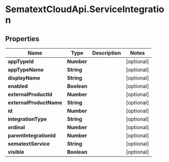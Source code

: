 # SematextCloudApi.ServiceIntegration

## Properties
Name | Type | Description | Notes
------------ | ------------- | ------------- | -------------
**appTypeId** | **Number** |  | [optional] 
**appTypeName** | **String** |  | [optional] 
**displayName** | **String** |  | [optional] 
**enabled** | **Boolean** |  | [optional] 
**externalProductId** | **Number** |  | [optional] 
**externalProductName** | **String** |  | [optional] 
**id** | **Number** |  | [optional] 
**integrationType** | **String** |  | [optional] 
**ordinal** | **Number** |  | [optional] 
**parentIntegrationId** | **Number** |  | [optional] 
**sematextService** | **String** |  | [optional] 
**visible** | **Boolean** |  | [optional] 



